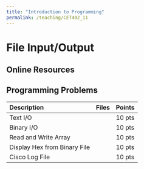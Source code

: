 ```yaml
---
title: "Introduction to Programming"
permalink: /teaching/CET402_11
---
```


# File Input/Output

## Online Resources

## Programming Problems

| Description                  | Files  | Points |
| :--------------------------  | :----- | :----- |
| Text I/O                     |        | 10 pts |
| Binary I/O                   |        | 10 pts |
| Read and Write Array         |        | 10 pts |
| Display Hex from Binary File |        | 10 pts |
| Cisco Log File               |        | 10 pts |
